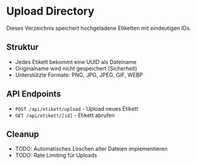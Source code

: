 # Upload Directory

Dieses Verzeichnis speichert hochgeladene Etiketten mit eindeutigen IDs.

## Struktur
- Jedes Etikett bekommt eine UUID als Dateiname
- Originalname wird nicht gespeichert (Sicherheit)
- Unterstützte Formate: PNG, JPG, JPEG, GIF, WEBP

## API Endpoints
- `POST /api/etikett/upload` - Upload neues Etikett
- `GET /api/etikett/[id]` - Etikett abrufen

## Cleanup
- TODO: Automatisches Löschen alter Dateien implementieren
- TODO: Rate Limiting für Uploads
